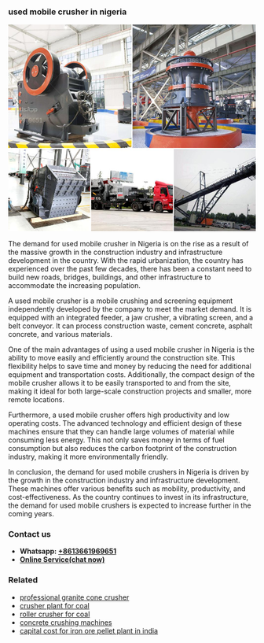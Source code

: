 <h3>used mobile crusher in nigeria</h3><img src='1704791136.jpg' alt=''><p>The demand for used mobile crusher in Nigeria is on the rise as a result of the massive growth in the construction industry and infrastructure development in the country. With the rapid urbanization, the country has experienced over the past few decades, there has been a constant need to build new roads, bridges, buildings, and other infrastructure to accommodate the increasing population.</p><p>A used mobile crusher is a mobile crushing and screening equipment independently developed by the company to meet the market demand. It is equipped with an integrated feeder, a jaw crusher, a vibrating screen, and a belt conveyor. It can process construction waste, cement concrete, asphalt concrete, and various materials.</p><p>One of the main advantages of using a used mobile crusher in Nigeria is the ability to move easily and efficiently around the construction site. This flexibility helps to save time and money by reducing the need for additional equipment and transportation costs. Additionally, the compact design of the mobile crusher allows it to be easily transported to and from the site, making it ideal for both large-scale construction projects and smaller, more remote locations.</p><p>Furthermore, a used mobile crusher offers high productivity and low operating costs. The advanced technology and efficient design of these machines ensure that they can handle large volumes of material while consuming less energy. This not only saves money in terms of fuel consumption but also reduces the carbon footprint of the construction industry, making it more environmentally friendly.</p><p>In conclusion, the demand for used mobile crushers in Nigeria is driven by the growth in the construction industry and infrastructure development. These machines offer various benefits such as mobility, productivity, and cost-effectiveness. As the country continues to invest in its infrastructure, the demand for used mobile crushers is expected to increase further in the coming years.</p><h3>Contact us</h3><ul><li><strong>Whatsapp:&nbsp;<a href="https://wa.me/8613661969651">+8613661969651</a></strong></li><li><a href="https://swt.shibang-china.com/?git&amp;zhl&amp;used mobile crusher in nigeria"><strong>Online Service(chat now)</strong></a></li></ul><h3>Related</h3><ul><li><a href='professional granite cone crusher.md'>professional granite cone crusher</a></li><li><a href='crusher plant for coal.md'>crusher plant for coal</a></li><li><a href='roller crusher for coal.md'>roller crusher for coal</a></li><li><a href='concrete crushing machines.md'>concrete crushing machines</a></li><li><a href='capital cost for iron ore pellet plant in india.md'>capital cost for iron ore pellet plant in india</a></li></ul>